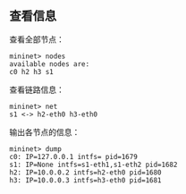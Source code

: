 ## 查看信息

查看全部节点：
```
mininet> nodes
available nodes are:
c0 h2 h3 s1
```
查看链路信息：
```
mininet> net
s1 <-> h2-eth0 h3-eth0
```
输出各节点的信息：
```
mininet> dump
c0: IP=127.0.0.1 intfs= pid=1679
s1: IP=None intfs=s1-eth1,s1-eth2 pid=1682
h2: IP=10.0.0.2 intfs=h2-eth0 pid=1680
h3: IP=10.0.0.3 intfs=h3-eth0 pid=1681
```

